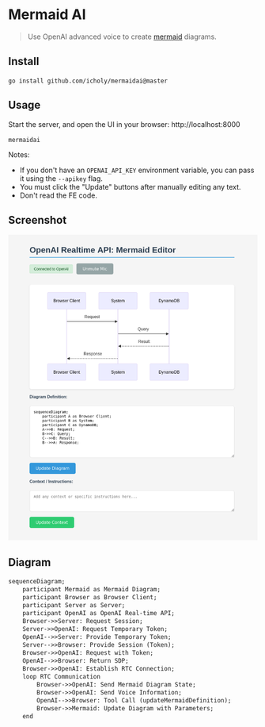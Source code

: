# Mermaid AI

> Use OpenAI advanced voice to create [mermaid](https://mermaid.live) diagrams.

## Install

```
go install github.com/icholy/mermaidai@master
```

## Usage

Start the server, and open the UI in your browser: http://localhost:8000

```
mermaidai
```

Notes:

* If you don't have an `OPENAI_API_KEY` environment variable, you can pass it using the `--apikey` flag.
* You must click the "Update" buttons after manually editing any text.
* Don't read the FE code.

## Screenshot

![](./images/screenshot.png)

## Diagram

``` mermaid
sequenceDiagram;
    participant Mermaid as Mermaid Diagram;
    participant Browser as Browser Client;
    participant Server as Server;
    participant OpenAI as OpenAI Real-time API;
    Browser->>Server: Request Session;
    Server->>OpenAI: Request Temporary Token;
    OpenAI-->>Server: Provide Temporary Token;
    Server-->>Browser: Provide Session (Token);
    Browser->>OpenAI: Request with Token;
    OpenAI-->>Browser: Return SDP;
    Browser->>OpenAI: Establish RTC Connection;
    loop RTC Communication
        Browser->>OpenAI: Send Mermaid Diagram State;
        Browser->>OpenAI: Send Voice Information;
        OpenAI-->>Browser: Tool Call (updateMermaidDefinition);
        Browser->>Mermaid: Update Diagram with Parameters;
    end
```
